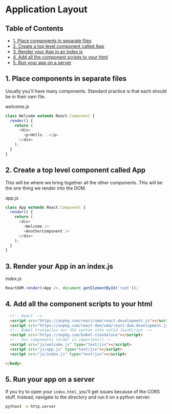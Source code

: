 # Application Layout

## Table of Contents

<!-- toc -->

- [1. Place components in separate files](#1-place-components-in-separate-files)
- [2. Create a top level component called App](#2-create-a-top-level-component-called-app)
- [3. Render your App in an index.js](#3-render-your-app-in-an-indexjs)
- [4. Add all the component scripts to your html](#4-add-all-the-component-scripts-to-your-html)
- [5. Run your app on a server](#5-run-your-app-on-a-server)

<!-- tocstop -->

## 1. Place components in separate files

Usually you'll have many components. Standard practice is that each should be in their own file.

*welcome.js*
```javascript
class Welcome extends React.Component {
  render() {
    return (
      <div>
        <p>Hello...</p>
      </div>
    );
  }
}
```


## 2. Create a top level component called App

This will be where we bring together all the other components. This will be the one thing we render into the DOM.

*app.js*
```javascript
class App extends React.Component {
  render() {
    return (
      <div>
        <Welcome />
        <AnotherComponent />
      </div>
    );
  }
}
```

## 3. Render your App in an index.js

*index.js*
```javascript
ReactDOM.render(<App />, document.getElementById('root'));
```

## 4. Add all the component scripts to your html

```html
  <!-- React -->
  <script src="https://unpkg.com/react/umd/react.development.js"></script>
  <script src="https://unpkg.com/react-dom/umd/react-dom.development.js"></script>
  <!-- Babel transpiles our JSX syntax into valid JavaScript -->
  <script src="https://unpkg.com/babel-standalone"></script>
  <!-- Our components (order is important!)-->
  <script src="js/welcome.js" type="text/jsx"></script>
  <script src="js/app.js" type="text/jsx"></script>
  <script src="js/index.js" type="text/jsx"></script>

</body>
```

## 5. Run your app on a server

If you try to open your `index.html`, you'll get issues because of the CORS stuff. Instead, navigate to the directory and run it on a python server:

```bash
python3 -m http.server
```
